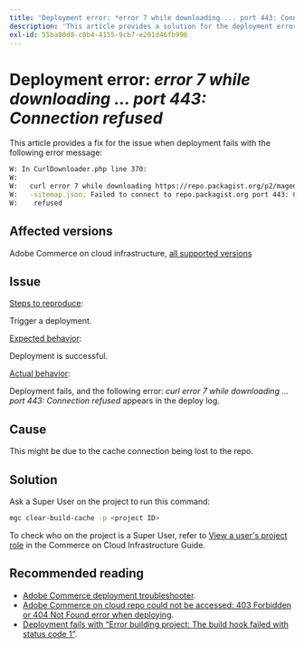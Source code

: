 ```yaml
---
title: 'Deployment error: *error 7 while downloading ... port 443: Connection refused*'
description: 'This article provides a solution for the deployment error: *"error 7 while downloading ... port 443: Connection refused"*.'
exl-id: 55ba80d8-c8b4-4155-9cb7-e201d46fb996
---
```

# Deployment error: *error 7 while downloading ... port 443: Connection refused* 

This article provides a fix for the issue when deployment fails with the following error message:

```bash
W: In CurlDownloader.php line 370:
W:
W:   curl error 7 while downloading https://repo.packagist.org/p2/magento/module
W:   -sitemap.json: Failed to connect to repo.packagist.org port 443: Connection
W:    refused
```

## Affected versions

Adobe Commerce on cloud infrastructure, [all supported versions](https://www.adobe.com/content/dam/cc/en/legal/terms/enterprise/pdfs/Adobe-Commerce-Software-Lifecycle-Policy.pdf)

## Issue

 <u>Steps to reproduce</u>:

 Trigger a deployment.

 <u>Expected behavior</u>:

 Deployment is successful.

 <u>Actual behavior</u>:

 Deployment fails, and the following error: *curl error 7 while downloading ... port 443: Connection refused* appears in the deploy log.

## Cause

 This might be due to the cache connection being lost to the repo. 

## Solution

 Ask a Super User on the project to run this command:

 ```bash
 mgc clear-build-cache -p <project ID>
 ```
 
To check who on the project is a Super User, refer to [View a user's project role](/docs/commerce-cloud-service/user-guide/project/user-access.html?lang=en#view-a-user’s-project-role) in the Commerce on Cloud Infrastructure Guide. 

## Recommended reading

* [Adobe Commerce deployment troubleshooter](/docs/commerce-knowledge-base/kb/troubleshooting/deployment/magento-deployment-troubleshooter.html).
* [Adobe Commerce on cloud repo could not be accessed: 403 Forbidden or 404 Not Found error when deploying](/docs/commerce-knowledge-base/kb/troubleshooting/deployment/magento-commerce-cloud-repo-could-not-be-accessed-403-forbidden-or-404-not-found-error-when-deploying.html).
* [Deployment fails with “Error building project: The build hook failed with status code 1”](/docs/commerce-knowledge-base/kb/troubleshooting/deployment/deployment-fails-with-error-building-project-the-build-hook-failed-with-status-code-1.html).
